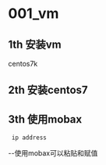 # 001_vm





## 1th 安装vm

centos7k





## 2th 安装centos7



## 3th 使用mobax

```
 ip address
```

--使用mobax可以粘贴和赋值 